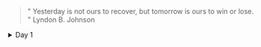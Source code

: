 >" Yesterday is not ours to recover, but tomorrow is ours to win or lose. " Lyndon B. Johnson



<details>
<summary>Day 1</summary>
<p>

- ✔️ [Completed Daily Workout Problem in Elevate]()
- ✔️ [Completed Daily Workout Problem in lumosity]()
- ✔️ [Solved Daily Challenge in Brilliant.org](https://github.com/roshan1727/Upskill_everyday/blob/main/images/Brilliant.org/Day%201-50/d1b1.png)
- ✔️ Chess.com 
  - ✔️ [Solved Some Puzzles](https://github.com/roshan1727/Upskill_everyday/blob/main/images/Chess.com/Day1-50/d1chs1.png)
  - ✔️ [Played Puzzle Rush](https://github.com/roshan1727/Upskill_everyday/blob/main/images/Chess.com/Day1-50/d1chs2.png)
  - ✔️ [Solved Daily Puzzle](https://github.com/roshan1727/Upskill_everyday/blob/main/images/Chess.com/Day1-50/d1chs3.png)
- ✔️ Solved x Questions in skillrack
- 📰 [Daily English News](https://qz.com/india/)
- 👂🏻 [Watched a Youtube video "    "]()
- 🏃 [Walking -> 3025 ~ 1.7 km (Physical activity)]()
</p>
</details>
